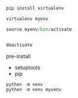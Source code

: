 
```python

pip install virtualenv

virtualenv myenv

source myenv/bin/activate


deactivate

```

pre-install 
* setuptools 
* pip


```python
python -m venv
python -m venv myvenv
```